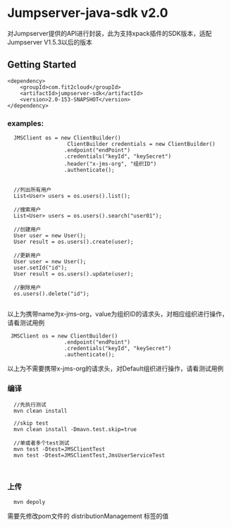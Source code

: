 # Jumpserver-java-sdk  v2.0

对Jumpserver提供的API进行封装，此为支持xpack插件的SDK版本，适配Jumpserver V1.5.3以后的版本

## Getting Started

```
<dependency>
    <groupId>com.fit2cloud</groupId>
    <artifactId>jumpserver-sdk</artifactId>
    <version>2.0-153-SNAPSHOT</version>
</dependency>
```

### examples: 
``` 
  JMSClient os = new ClientBuilder()
                   ClientBuilder credentials = new ClientBuilder()
                  .endpoint("endPoint")
                  .credentials("keyId", "keySecret")
                  .header("x-jms-org", "组织ID")
                  .authenticate();

  
  //列出所有用户
  List<User> users = os.users().list();
  
  //搜索用户
  List<User> users = os.users().search("user01");
  
  //创建用户
  User user = new User();
  User result = os.users().create(user);
  
  //更新用户
  User user = new User();
  user.setId("id");
  User result = os.users().update(user);
  
  //删除用户
  os.users().delete("id");
  
```
以上为携带name为x-jms-org，value为组织ID的请求头，对相应组织进行操作，请看测试用例


```
 JMSClient os = new ClientBuilder()
                  .endpoint("endPoint")
                  .credentials("keyId", "keySecret")
                  .authenticate();
```
以上为不需要携带x-jms-org的请求头，对Default组织进行操作，请看测试用例


### 编译

```
  //先执行测试
  mvn clean install 
  
  //skip test
  mvn clean install -Dmavn.test.skip=true
  
  //单或者多个test测试
  mvn test -Dtest=JMSClientTest
  mvn test -Dtest=JMSClientTest,JmsUserServiceTest
  
  
```


### 上传
```
  mvn depoly
```
需要先修改pom文件的 distributionManagement 标签的值
